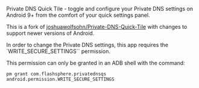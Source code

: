 Private DNS Quick Tile - toggle and configure your Private DNS settings on Android 9+ from the comfort of your quick settings panel.

This is a fork of [joshuawolfsohn/Private-DNS-Quick-Tile](https://github.com/joshuawolfsohn/Private-DNS-Quick-Tile) with changes to support newer versions of Android.

In order to change the Private DNS settings, this app requires the
`WRITE_SECURE_SETTINGS`` permission.

This permission can only be granted in an ADB shell with the command:
```
pm grant com.flashsphere.privatednsqs android.permission.WRITE_SECURE_SETTINGS
```
